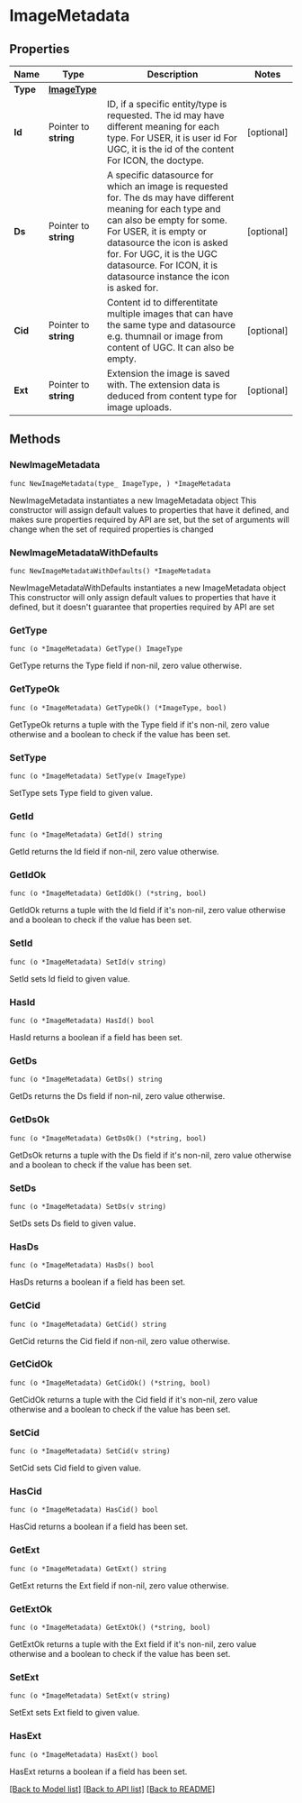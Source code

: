 # ImageMetadata

## Properties

Name | Type | Description | Notes
------------ | ------------- | ------------- | -------------
**Type** | [**ImageType**](ImageType.md) |  | 
**Id** | Pointer to **string** | ID, if a specific entity/type is requested. The id may have different meaning for each type. For USER, it is user id For UGC, it is the id of the content For ICON, the doctype. | [optional] 
**Ds** | Pointer to **string** | A specific datasource for which an image is requested for. The ds may have different meaning for each type and can also be empty for some. For USER, it is empty or datasource the icon is asked for. For UGC, it is the UGC datasource. For ICON, it is datasource instance the icon is asked for. | [optional] 
**Cid** | Pointer to **string** | Content id to differentitate multiple images that can have the same type and datasource e.g. thumnail or image from content of UGC. It can also be empty. | [optional] 
**Ext** | Pointer to **string** | Extension the image is saved with. The extension data is deduced from content type for image uploads. | [optional] 

## Methods

### NewImageMetadata

`func NewImageMetadata(type_ ImageType, ) *ImageMetadata`

NewImageMetadata instantiates a new ImageMetadata object
This constructor will assign default values to properties that have it defined,
and makes sure properties required by API are set, but the set of arguments
will change when the set of required properties is changed

### NewImageMetadataWithDefaults

`func NewImageMetadataWithDefaults() *ImageMetadata`

NewImageMetadataWithDefaults instantiates a new ImageMetadata object
This constructor will only assign default values to properties that have it defined,
but it doesn't guarantee that properties required by API are set

### GetType

`func (o *ImageMetadata) GetType() ImageType`

GetType returns the Type field if non-nil, zero value otherwise.

### GetTypeOk

`func (o *ImageMetadata) GetTypeOk() (*ImageType, bool)`

GetTypeOk returns a tuple with the Type field if it's non-nil, zero value otherwise
and a boolean to check if the value has been set.

### SetType

`func (o *ImageMetadata) SetType(v ImageType)`

SetType sets Type field to given value.


### GetId

`func (o *ImageMetadata) GetId() string`

GetId returns the Id field if non-nil, zero value otherwise.

### GetIdOk

`func (o *ImageMetadata) GetIdOk() (*string, bool)`

GetIdOk returns a tuple with the Id field if it's non-nil, zero value otherwise
and a boolean to check if the value has been set.

### SetId

`func (o *ImageMetadata) SetId(v string)`

SetId sets Id field to given value.

### HasId

`func (o *ImageMetadata) HasId() bool`

HasId returns a boolean if a field has been set.

### GetDs

`func (o *ImageMetadata) GetDs() string`

GetDs returns the Ds field if non-nil, zero value otherwise.

### GetDsOk

`func (o *ImageMetadata) GetDsOk() (*string, bool)`

GetDsOk returns a tuple with the Ds field if it's non-nil, zero value otherwise
and a boolean to check if the value has been set.

### SetDs

`func (o *ImageMetadata) SetDs(v string)`

SetDs sets Ds field to given value.

### HasDs

`func (o *ImageMetadata) HasDs() bool`

HasDs returns a boolean if a field has been set.

### GetCid

`func (o *ImageMetadata) GetCid() string`

GetCid returns the Cid field if non-nil, zero value otherwise.

### GetCidOk

`func (o *ImageMetadata) GetCidOk() (*string, bool)`

GetCidOk returns a tuple with the Cid field if it's non-nil, zero value otherwise
and a boolean to check if the value has been set.

### SetCid

`func (o *ImageMetadata) SetCid(v string)`

SetCid sets Cid field to given value.

### HasCid

`func (o *ImageMetadata) HasCid() bool`

HasCid returns a boolean if a field has been set.

### GetExt

`func (o *ImageMetadata) GetExt() string`

GetExt returns the Ext field if non-nil, zero value otherwise.

### GetExtOk

`func (o *ImageMetadata) GetExtOk() (*string, bool)`

GetExtOk returns a tuple with the Ext field if it's non-nil, zero value otherwise
and a boolean to check if the value has been set.

### SetExt

`func (o *ImageMetadata) SetExt(v string)`

SetExt sets Ext field to given value.

### HasExt

`func (o *ImageMetadata) HasExt() bool`

HasExt returns a boolean if a field has been set.


[[Back to Model list]](../README.md#documentation-for-models) [[Back to API list]](../README.md#documentation-for-api-endpoints) [[Back to README]](../README.md)


